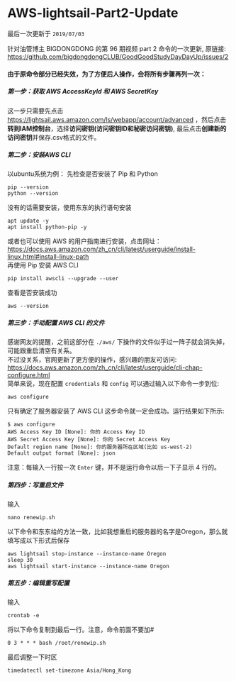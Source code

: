 # AWS-lightsail-Part2-Update
最后一次更新于 `2019/07/03`

针对油管博主 BIGDONGDONG 的第 96 期视频 part 2 命令的一次更新, 原链接: https://github.com/bigdongdongCLUB/GoodGoodStudyDayDayUp/issues/2
#### 由于原命令部分已经失效，为了方便后人操作，会将所有步骤再列一次：
##### 第一步：获取 AWS AccessKeyId 和 AWS SecretKey
这一步只需要先点击 https://lightsail.aws.amazon.com/ls/webapp/account/advanced ，然后点击**转到IAM控制台**，选择**访问密钥(访问密钥ID和秘密访问密钥)**, 最后点击**创建新的访问密钥**并保存.csv格式的文件。
##### 第二步：安装AWS CLI
以ubuntu系统为例：
先检查是否安装了 Pip 和 Python
```
pip --version
python --version
```
没有的话需要安装，使用东东的执行语句安装
```
apt update -y
apt install python-pip -y
```
或者也可以使用 AWS 的用户指南进行安装，点击网址：https://docs.aws.amazon.com/zh_cn/cli/latest/userguide/install-linux.html#install-linux-path <br>
再使用 Pip 安装 AWS CLI
```
pip install awscli --upgrade --user
```
查看是否安装成功
```
aws --version
```
##### 第三步：手动配置 AWS CLI 的文件
感谢网友的提醒，之前这部分在 `./aws/` 下操作的文件似乎过一阵子就会消失掉，可能跟重启清空有关系。<br>
不过没关系，官网更新了更方便的操作，感兴趣的朋友可访问: https://docs.aws.amazon.com/zh_cn/cli/latest/userguide/cli-chap-configure.html<br>
简单来说，现在配置 `credentials` 和 `config` 可以通过输入以下命令一步到位:
```
aws configure
```
只有确定了服务器安装了 AWS CLI 这步命令就一定会成功。运行结果如下所示:
```
$ aws configure
AWS Access Key ID [None]: 你的 Access Key ID
AWS Secret Access Key [None]: 你的 Secret Access Key
Default region name [None]: 你的服务器所在区域(比如 us-west-2)
Default output format [None]: json
```
注意：每输入一行按一次 `Enter` 键，并不是运行命令以后一下子显示 4 行的。

##### 第四步：写重启文件
输入
```
nano renewip.sh
```
以下命令和东东给的方法一致，比如我想重启的服务器的名字是Oregon，那么就填写成以下形式后保存
```
aws lightsail stop-instance --instance-name Oregon
sleep 30
aws lightsail start-instance --instance-name Oregon
```
##### 第五步：编辑重写配置
输入
```
crontab -e
```
将以下命令复制到最后一行。注意，命令前面不要加#
```
0 3 * * * bash /root/renewip.sh
```
最后调整一下时区
```
timedatectl set-timezone Asia/Hong_Kong
```
